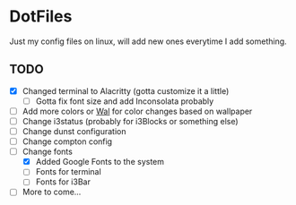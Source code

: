 # DotFiles
Just my config files on linux, will add new ones everytime I add something.

## TODO
- [X] Changed terminal to Alacritty (gotta customize it a little)
  - [ ] Gotta fix font size and add Inconsolata probably
- [ ] Add more colors or [Wal](https://github.com/dylanaraps/wal) for color changes based on wallpaper
- [ ] Change i3status (probably for i3Blocks or something else)
- [ ] Change dunst configuration
- [ ] Change compton config
- [ ] Change fonts
  - [X] Added Google Fonts to the system
  - [ ] Fonts for terminal
  - [ ] Fonts for i3Bar
- [ ] More to come... 
